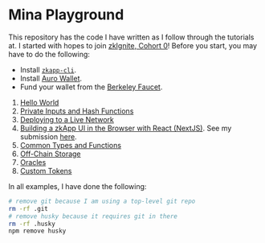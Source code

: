# Mina Playground

This repository has the code I have written as I follow through the tutorials at. I started with hopes to join [zkIgnite, Cohort 0](https://minaprotocol.com/blog/zkignite-cohort0)! Before you start, you may have to do the following:

- Install [`zkapp-cli`](https://docs.minaprotocol.com/zkapps/how-to-write-a-zkapp#install-mina-zkapp-cli).
- Install [Auro Wallet](https://www.aurowallet.com/).
- Fund your wallet from the [Berkeley Faucet](https://faucet.minaprotocol.com/).

1. [Hello World](https://docs.minaprotocol.com/zkapps/tutorials/hello-world)
2. [Private Inputs and Hash Functions](https://docs.minaprotocol.com/zkapps/tutorials/private-inputs-hash-functions)
3. [Deploying to a Live Network](https://docs.minaprotocol.com/zkapps/tutorials/deploying-to-a-network)
4. [Building a zkApp UI in the Browser with React (NextJS)](https://docs.minaprotocol.com/zkapps/tutorials/zkapp-ui-with-react). See my submission [here](https://github.com/erhant/mina-sample-zkapp-ui).
5. [Common Types and Functions](https://docs.minaprotocol.com/zkapps/tutorials/common-types-and-functions)
6. [Off-Chain Storage](https://docs.minaprotocol.com/zkapps/tutorials/offchain-storage)
7. [Oracles](https://docs.minaprotocol.com/zkapps/tutorials/oracle)
8. [Custom Tokens](https://docs.minaprotocol.com/zkapps/tutorials/custom-tokens)

In all examples, I have done the following:

```sh
# remove git because I am using a top-level git repo
rm -rf .git
# remove husky because it requires git in there
rm -rf .husky
npm remove husky
```
